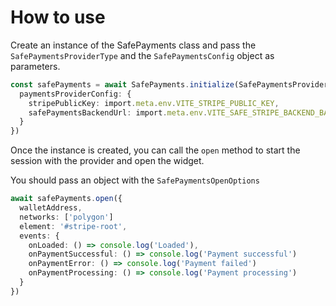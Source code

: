 # How to use

Create an instance of the SafePayments class and pass the `SafePaymentsProviderType` and the `SafePaymentsConfig` object as parameters.

```typescript
const safePayments = await SafePayments.initialize(SafePaymentsProviderType.Stripe, {
  paymentsProviderConfig: {
    stripePublicKey: import.meta.env.VITE_STRIPE_PUBLIC_KEY,
    safePaymentsBackendUrl: import.meta.env.VITE_SAFE_STRIPE_BACKEND_BASE_URL
  }
})
```

Once the instance is created, you can call the `open` method to start the session with the provider and open the widget.

You should pass an object with the `SafePaymentsOpenOptions`

```typescript
await safePayments.open({
  walletAddress,
  networks: ['polygon']
  element: '#stripe-root',
  events: {
    onLoaded: () => console.log('Loaded'),
    onPaymentSuccessful: () => console.log('Payment successful')
    onPaymentError: () => console.log('Payment failed')
    onPaymentProcessing: () => console.log('Payment processing')
  }
})
```
